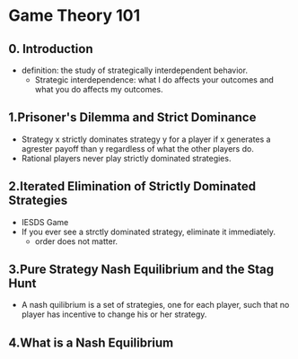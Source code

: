 # Game Theory 101

## 0. Introduction

- definition: the study of strategically interdependent behavior.
	- Strategic interdependence: what I do affects your outcomes and what you do affects my outcomes.


## 1.Prisoner's Dilemma and Strict Dominance

- Strategy x strictly dominates strategy y for a player if x generates a agrester payoff than y regardless of what the other players do.
- Rational players never play strictly dominated strategies.


## 2.Iterated Elimination of Strictly Dominated Strategies

- IESDS Game
- If you ever see a strctly dominated strategy, eliminate it immediately.
	- order does not matter.
	
## 3.Pure Strategy Nash Equilibrium and the Stag Hunt

- A nash quilibrium is a set of strategies, one for each player, such that no player has incentive to change his or her strategy.


## 4.What is a Nash Equilibrium
